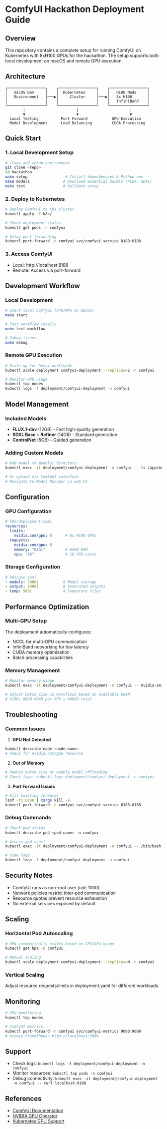 # ComfyUI Hackathon Deployment Guide

## Overview
This repository contains a complete setup for running ComfyUI on Kubernetes with 8xH100 GPUs for the hackathon. The setup supports both local development on macOS and remote GPU execution.

## Architecture

```
┌─────────────────┐    ┌─────────────────┐    ┌─────────────────┐
│   macOS Dev     │    │  Kubernetes     │    │   H100 Node     │
│   Environment   │───▶│     Cluster     │───▶│   8x H100       │
│                 │    │                 │    │   InfiniBand    │
└─────────────────┘    └─────────────────┘    └─────────────────┘
        │                       │                       │
        ▼                       ▼                       ▼
  Local Testing          Port Forward           GPU Execution
  Model Development      Load Balancing         CUDA Processing
```

## Quick Start

### 1. Local Development Setup
```bash
# Clone and setup environment
git clone <repo>
cd hackathon
make setup                 # Install dependencies & Python env
make models               # Download essential models (FLUX, SDXL)
make test                 # Validate setup
```

### 2. Deploy to Kubernetes
```bash
# Deploy ComfyUI to K8s cluster
kubectl apply -f k8s/

# Check deployment status
kubectl get pods -n comfyui

# Setup port forwarding
kubectl port-forward -n comfyui svc/comfyui-service 8188:8188
```

### 3. Access ComfyUI
- Local: http://localhost:8188
- Remote: Access via port-forward

## Development Workflow

### Local Development
```bash
# Start local ComfyUI (CPU/MPS on macOS)
make start

# Test workflow locally
make test-workflow

# Debug issues
make debug
```

### Remote GPU Execution
```bash
# Scale up for heavy workloads
kubectl scale deployment comfyui-deployment --replicas=2 -n comfyui

# Monitor GPU usage
kubectl top nodes
kubectl logs -f deployment/comfyui-deployment -n comfyui
```

## Model Management

### Included Models
- **FLUX.1-dev** (12GB) - Fast high-quality generation
- **SDXL Base + Refiner** (14GB) - Standard generation
- **ControlNet** (5GB) - Guided generation

### Adding Custom Models
```bash
# Add model to models/ directory
kubectl exec -it deployment/comfyui-deployment -n comfyui -- ls /app/models

# Or upload via ComfyUI interface
# Navigate to Model Manager in web UI
```

## Configuration

### GPU Configuration
```yaml
# k8s/deployment.yaml
resources:
  limits:
    nvidia.com/gpu: 8      # 8x H100 GPUs
  requests:
    nvidia.com/gpu: 8
    memory: "64Gi"         # 64GB RAM
    cpu: "16"              # 16 CPU cores
```

### Storage Configuration
```yaml
# k8s/pvc.yaml
- models: 500Gi           # Model storage
- output: 100Gi           # Generated outputs  
- temp: 50Gi              # Temporary files
```

## Performance Optimization

### Multi-GPU Setup
The deployment automatically configures:
- NCCL for multi-GPU communication
- InfiniBand networking for low latency
- CUDA memory optimization
- Batch processing capabilities

### Memory Management
```bash
# Monitor memory usage
kubectl exec -it deployment/comfyui-deployment -n comfyui -- nvidia-smi

# Adjust batch size in workflows based on available VRAM
# H100: 80GB VRAM per GPU = 640GB total
```

## Troubleshooting

### Common Issues

1. **GPU Not Detected**
```bash
kubectl describe node <node-name>
# Check for nvidia.com/gpu resource
```

2. **Out of Memory**
```bash
# Reduce batch size or enable model offloading
# Check logs: kubectl logs deployment/comfyui-deployment -n comfyui
```

3. **Port Forward Issues**
```bash
# Kill existing forwards
lsof -ti:8188 | xargs kill -9
kubectl port-forward -n comfyui svc/comfyui-service 8188:8188
```

### Debug Commands
```bash
# Check pod status
kubectl describe pod <pod-name> -n comfyui

# Access pod shell
kubectl exec -it deployment/comfyui-deployment -n comfyui -- /bin/bash

# View logs
kubectl logs -f deployment/comfyui-deployment -n comfyui
```

## Security Notes

- ComfyUI runs as non-root user (uid: 1000)
- Network policies restrict inter-pod communication
- Resource quotas prevent resource exhaustion
- No external services exposed by default

## Scaling

### Horizontal Pod Autoscaling
```bash
# HPA automatically scales based on CPU/GPU usage
kubectl get hpa -n comfyui

# Manual scaling
kubectl scale deployment comfyui-deployment --replicas=N -n comfyui
```

### Vertical Scaling
Adjust resource requests/limits in deployment.yaml for different workloads.

## Monitoring

```bash
# GPU monitoring
kubectl top nodes

# ComfyUI metrics
kubectl port-forward -n comfyui svc/comfyui-metrics 9090:9090
# Access Prometheus: http://localhost:9090
```

## Support

- Check logs: `kubectl logs -f deployment/comfyui-deployment -n comfyui`
- Monitor resources: `kubectl top pods -n comfyui`
- Debug connectivity: `kubectl exec -it deployment/comfyui-deployment -n comfyui -- curl localhost:8188`

## References

- [ComfyUI Documentation](https://docs.comfy.org/)
- [NVIDIA GPU Operator](https://docs.nvidia.com/datacenter/cloud-native/gpu-operator/getting-started.html)
- [Kubernetes GPU Support](https://kubernetes.io/docs/tasks/manage-gpus/scheduling-gpus/)

